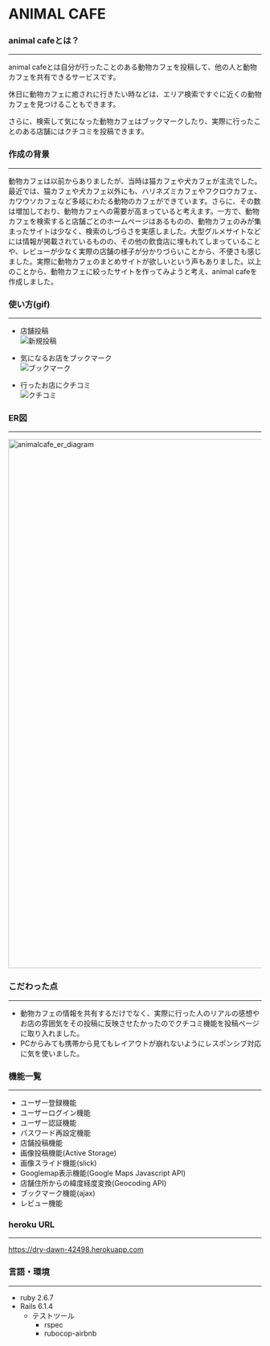 # ANIMAL CAFE

### animal cafeとは？
***
animal cafeとは自分が行ったことのある動物カフェを投稿して、他の人と動物カフェを共有できるサービスです。 

休日に動物カフェに癒されに行きたい時などは、エリア検索ですぐに近くの動物カフェを見つけることもできます。

さらに、検索して気になった動物カフェはブックマークしたり、実際に行ったことのある店舗にはクチコミを投稿できます。  

### 作成の背景
***
動物カフェは以前からありましたが、当時は猫カフェや犬カフェが主流でした。最近では、猫カフェや犬カフェ以外にも、ハリネズミカフェやフクロウカフェ、カワウソカフェなど多岐にわたる動物のカフェができています。さらに、その数は増加しており、動物カフェへの需要が高まっていると考えます。一方で、動物カフェを検索すると店舗ごとのホームページはあるものの、動物カフェのみが集まったサイトは少なく、検索のしづらさを実感しました。大型グルメサイトなどには情報が掲載されているものの、その他の飲食店に埋もれてしまっていることや、レビューが少なく実際の店舗の様子が分かりづらいことから、不便さも感じました。実際に動物カフェのまとめサイトが欲しいという声もありました。以上のことから、動物カフェに絞ったサイトを作ってみようと考え、animal cafeを作成しました。
### 使い方(gif)
***
* 店舗投稿  
![新規投稿](https://user-images.githubusercontent.com/80932192/134137400-002ef2b5-9171-46c0-b799-32650001559b.gif)  

* 気になるお店をブックマーク  
![ブックマーク](https://user-images.githubusercontent.com/80932192/134141139-8814d1ed-3118-4cab-9e0d-7175bea4a512.gif)  

* 行ったお店にクチコミ  
![クチコミ](https://user-images.githubusercontent.com/80932192/134141690-cf0250f4-c064-466d-abd1-9a05b8795912.gif)  

### ER図
***
<img width="1053" alt="animalcafe_er_diagram" src="https://user-images.githubusercontent.com/80932192/132515995-4e2b0199-569e-4991-9db4-7825baeb5435.png">

### こだわった点
***
* 動物カフェの情報を共有するだけでなく、実際に行った人のリアルの感想やお店の雰囲気をその投稿に反映させたかったのでクチコミ機能を投稿ページに取り入れました。
* PCからみても携帯から見てもレイアウトが崩れないようにレスポンシブ対応に気を使いました。
### 機能一覧
***
* ユーザー登録機能
* ユーザーログイン機能
* ユーザー認証機能
* パスワード再設定機能
* 店舗投稿機能
* 画像投稿機能(Active Storage)
* 画像スライド機能(slick)
* Googlemap表示機能(Google Maps Javascript API)
* 店舗住所からの緯度経度変換(Geocoding API)
* ブックマーク機能(ajax)
* レビュー機能
### heroku URL
***
https://dry-dawn-42498.herokuapp.com
### 言語・環境
***
- ruby 2.6.7  
- Rails 6.1.4
  - テストツール
    - rspec
    - rubocop-airbnb
